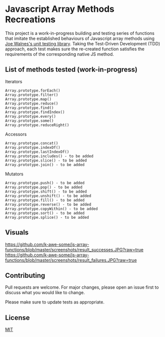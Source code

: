 # Javascript Array Methods Recreations

This project is a work-in-progress building and testing series of functions that imitate the established behaviours of Javascript array methods using [Joe Walnes's unit testing library](https://github.com/joewalnes/jstinytest). Taking the Test-Driven Development (TDD) approach, each test makes sure the re-created function satisfies the requirements of the corresponding native JS method.

## List of methods tested (work-in-progress)
Iterators
``` console
Array.prototype.forEach()
Array.prototype.filter()
Array.prototype.map()
Array.prototype.reduce()
Array.prototype.find()
Array.prototype.findIndex()
Array.prototype.every()
Array.prototype.some()
Array.prototype.reduceRight()
```

Accessors
``` console
Array.prototype.concat()
Array.prototype.indexOf()
Array.prototype.lastIndexOf()
Array.prototype.includes() - to be added
Array.prototype.slice() - to be added
Array.prototype.join() - to be added
```

Mutators
``` console
Array.prototype.push() - to be added
Array.prototype.pop() - to be added
Array.prototype.shift() - to be added
Array.prototype.unshift() - to be added
Array.prototype.fill() - to be added
Array.prototype.reverse() - to be added
Array.prototype.copyWithin() - to be added
Array.prototype.sort() - to be added
Array.prototype.splice() - to be added
```

## Visuals
https://github.com/k-awe-some/js-array-functions/blob/master/screenshots/result_successes.JPG?raw=true
https://github.com/k-awe-some/js-array-functions/blob/master/screenshots/result_failures.JPG?raw=true

## Contributing
Pull requests are welcome. For major changes, please open an issue first to discuss what you would like to change.

Please make sure to update tests as appropriate.


## License
[MIT](https://choosealicense.com/licenses/mit/)
